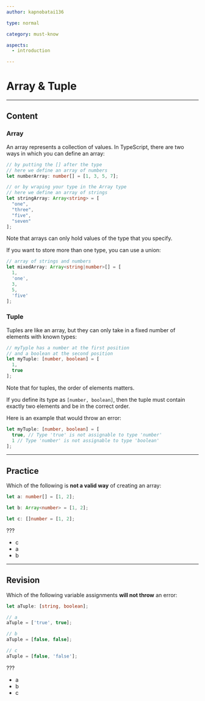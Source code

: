 ```yaml
---
author: kapnobatai136

type: normal

category: must-know

aspects:
  - introduction

---
```


# Array & Tuple

---
## Content

### Array

An array represents a collection of values. In TypeScript, there are two ways in which you can define an array:

```ts
// by putting the [] after the type
// here we define an array of numbers
let numberArray: number[] = [1, 3, 5, 7];

// or by wraping your type in the Array type
// here we define an array of strings
let stringArray: Array<string> = [
  "one",
  "three",
  "five",
  "seven"
];
```

Note that arrays can only hold values of the type that you specify.

If you want to store more than one type, you can use a union:

```ts
// array of strings and numbers
let mixedArray: Array<string|number>[] = [
  1, 
  'one', 
  3, 
  5, 
  'five'
];
```

### Tuple

Tuples are like an array, but they can only take in a fixed number of elements with known types:

```ts
// myTyple has a number at the first position
// and a boolean at the second position
let myTuple: [number, boolean] = [
  1, 
  true
];
```

Note that for tuples, the order of elements matters. 

If you define its type as `[number, boolean]`, then the tuple must contain exactly two elements and be in the correct order. 

Here is an example that would throw an error:

```ts
let myTuple: [number, boolean] = [
  true, // Type 'true' is not assignable to type 'number'
  1 // Type 'number' is not assignable to type 'boolean'
];
```

---
## Practice

Which of the following is **not a valid way** of creating an array:

```ts
let a: number[] = [1, 2];

let b: Array<number> = [1, 2];

let c: []number = [1, 2];
```

???

* c
* a
* b

---
## Revision

Which of the following variable assignments **will not throw** an error:

```ts
let aTuple: [string, boolean];

// a
aTuple = ['true', true];

// b
aTuple = [false, false];

// c
aTuple = [false, 'false'];
```

???

* a
* b
* c
